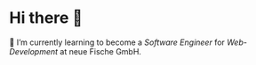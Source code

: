 # Hi there 👋
 

 
 
 
 

 
🌱 I’m currently learning to become a _Software Engineer_ for _Web-Development_ at neue Fische GmbH.

